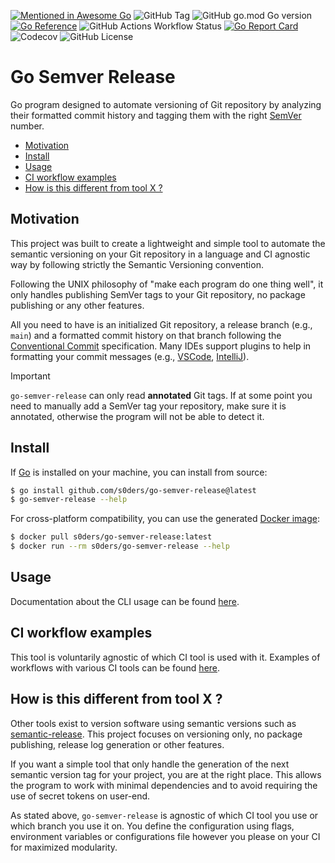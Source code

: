 [![Mentioned in Awesome Go](https://awesome.re/mentioned-badge.svg)](https://github.com/avelino/awesome-go)
![GitHub Tag](https://img.shields.io/github/v/tag/s0ders/go-semver-release?label=Version&color=bb33ff)
![GitHub go.mod Go version](https://img.shields.io/github/go-mod/go-version/s0ders/go-semver-release)
[![Go Reference](https://pkg.go.dev/badge/github.com/s0ders/go-semver-release.svg)](https://pkg.go.dev/github.com/s0ders/go-semver-release/v2)
![GitHub Actions Workflow Status](https://img.shields.io/github/actions/workflow/status/s0ders/go-semver-release/main.yaml?label=CI)
[![Go Report Card](https://goreportcard.com/badge/github.com/s0ders/go-semver-release/v2)](https://goreportcard.com/report/github.com/s0ders/go-semver-release/v2)
![Codecov](https://img.shields.io/codecov/c/github/s0ders/go-semver-release?label=Coverage)
![GitHub License](https://img.shields.io/github/license/s0ders/go-semver-release?label=License)


# Go Semver Release

Go program designed to automate versioning of Git repository by analyzing their formatted commit history and tagging
them with the right [SemVer](https://semver.org/spec/v2.0.0.html) number.

<ul>
    <li><a href="#Motivation">Motivation</a></li>
    <li><a href="#Install">Install</a></li>
    <li><a href="#Usage">Usage</a></li>
    <li><a href="#ci-workflow-examples">CI workflow examples</a></li>
    <li><a href="#how-is-this-different-from-tool-x">How is this different from tool X ?</a></li>
</ul>

## Motivation

This project was built to create a lightweight and simple tool to automate the semantic versioning on your Git
repository in a language and CI agnostic way by following strictly the Semantic Versioning convention.

Following the UNIX philosophy of "make each program do one thing well", it only handles publishing SemVer tags to your
Git repository, no package publishing or any other features.

All you need to have is an initialized Git repository, a release branch (e.g., `main`) and a formatted commit history on
that branch following the [Conventional Commit](https://www.conventionalcommits.org/en/v1.0.0/) specification. Many IDEs 
support plugins to help in formatting your commit messages (e.g., 
[VSCode](https://marketplace.visualstudio.com/items?itemName=vivaxy.vscode-conventional-commits), 
[IntelliJ](https://plugins.jetbrains.com/plugin/13389-conventional-commit)).

> [!IMPORTANT]
> `go-semver-release` can only read **annotated** Git tags. If at some point you need to manually add a SemVer tag your
> repository, make sure it is annotated, otherwise the program will not be able to detect it.

## Install

If [Go](https://go.dev) is installed on your machine, you can install from source:

```bash
$ go install github.com/s0ders/go-semver-release@latest
$ go-semver-release --help
```

For cross-platform compatibility, you can use the generated [Docker image](https://hub.docker.com/r/s0ders/go-semver-release/tags):

```bash
$ docker pull s0ders/go-semver-release:latest
$ docker run --rm s0ders/go-semver-release --help
```

## Usage

Documentation about the CLI usage can be found [here](docs/usage.md).

## CI workflow examples

This tool is voluntarily agnostic of which CI tool is used with it. Examples of workflows with various CI tools can be
found [here](docs/workflows.md).

## How is this different from tool X ?

Other tools exist to version software using semantic versions such as [semantic-release](https://github.com/semantic-release/semantic-release). 
This project focuses on versioning only, no package publishing, release log generation or other features. 

If you want a simple tool that only handle the generation of the next semantic version tag for your project, you are at 
the right place. This allows the program to work with minimal dependencies and to avoid requiring the use of secret 
tokens on user-end.

As stated above, `go-semver-release` is agnostic of which CI tool you use or which branch you use it on. You define the
configuration using flags, environment variables or configurations file however you please on your CI for maximized
modularity.